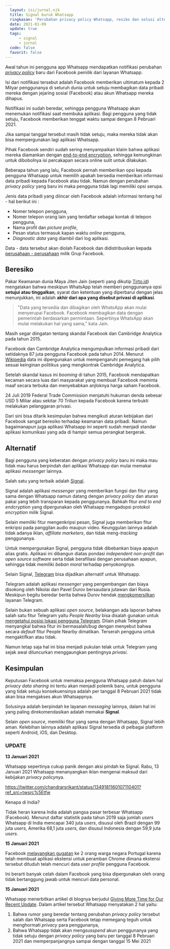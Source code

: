 ```yaml
---
  layout: isi/jurnal.njk 
  title: Signal buruk Whatsapp
  ringkasan: 'Perubahan privacy policy Whatsapp, resiko dan solusi alternatifnya'
  date: 2021-01-09
  update: true
  tags:
      - signal
      - jurnal
  code: false
  favorit: false
---
```


Awal tahun ini pengguna app Whatsapp mendapatkan notifikasi perubahan *[privacy policy](https://www.whatsapp.com/legal/privacy-policy)* baru dari Facebook pemilik dari layanan Whatsapp.

Isi dari notifikasi tersebut adalah Facebook memberikan ultimatum kepada 2 Milyar penggunanya di seluruh dunia untuk setuju membagikan data pribadi mereka dengan jejaring sosial (Facebook) atau akun Whatsapp mereka dihapus.

Notifikasi ini sudah beredar, sehingga pengguna Whatsapp akan menemukan notifikasi saat membuka aplikasi. Bagi pengguna yang tidak setuju, Facebook memberikan tenggat waktu sampai dengan 8 Pebruari 2021. 

Jika sampai tanggal tersebut masih tidak setuju, maka  mereka tidak akan bisa mempergunakan lagi aplikasi Whatsapp.

Pihak Facebook sendiri sudah sering menyampaikan klaim bahwa aplikasi mereka diamankan dengan [end-to-end encryption](https://www.wired.com/story/facebook-messenger-end-to-end-encryption-default/), sehingga kemungkinan untuk dibobolnya isi percakapan secara online sulit untuk dilakukan. 

Beberapa tahun yang lalu, Facebook pernah memberikan opsi kepada pengguna Whatsapp untuk memilih apakah bersedia memberikan informasi data pribadi kepada Facebook atau tidak. Namun dengan perubahan *privacy policy* yang baru ini maka pengguna tidak lagi memiliki opsi serupa.

Jenis data pribadi yang diincar oleh Facebook adalah informasi tentang hal - hal berikut ini :
<ul class="list-disc space-y-3 leading-7">
    <li class="space-y-3">Nomer telepon pengguna,</li>
    <li class="space-y-3">Nomer telepon orang lain yang terdaftar sebagai kontak di telepon pengguna,</li>
    <li class="space-y-3">Nama profil dan <i>picture profile</i>,</li>
    <li class="space-y-3">Pesan status termasuk kapan waktu <i>online</i> pengguna,</li>
    <li class="space-y-3"><i>Diagnostic data</i> yang diambil dari log aplikasi.</li>
</ul>

Data - data tersebut akan diolah Facebook dan didistribusikan kepada [perusahaan - perusahaan](https://faq.whatsapp.com/general/security-and-privacy/the-facebook-companies) milik Grup Facebook.

<h2>
Beresiko
</h2>

Pakar Keamanan dunia Maya Jiten Jain (seperti yang dikutip [Tirto.id](https://tirto.id/peraturan-terbaru-whatsapp-2021-dan-privacy-policy-harus-disetujui-f8XX)) mengatakan bahwa meskipun WhatsApp telah memberi penggunanya opsi **setujui atau tinggalkan**, syarat dan ketentuan yang diperbarui dengan jelas menunjukkan, ini adalah **akhir dari apa yang disebut privasi di aplikasi**.

<blockquote>
"Data yang tersedia dan dibagikan oleh WhatsApp akan mulai menyerupai Facebook. Facebook membagikan data dengan pemerintah berdasarkan permintaan. Sepertinya WhatsApp akan mulai melakukan hal yang sama," kata Jain.
</blockquote>

Masih segar diingatan tentang skandal Facebook dan Cambridge Analytica pada tahun 2015.

Facebook dan Cambridge Analytica mengumpulkan informasi pribadi dari setidaknya 87 juta pengguna Facebook pada tahun 2014. Menurut [Wikipedia](https://id.wikipedia.org/wiki/Skandal_data_Facebook%E2%80%93Cambridge_Analytica) data ini dipergunakan untuk mempengaruhi pemegang hak pilih sesuai keinginan politikus yang mengkontrak Cambridge Analytica. 

Setelah skandal kasus ini *booming* di tahun 2015, Facebook mendapatkan kecaman secara luas dari masyarakat yang membuat Facebook meminta maaf secara terbuka dan menyebabkan anjloknya harga saham Facebook.

24 Juli 2019 Federal Trade Commission menjatuhi hukuman denda sebesar USD 5 Miliar atau sekitar 70 Triliun kepada Facebook karena terbukti melakukan pelanggaran privasi.

Dari sini bisa ditarik kesimpulan bahwa mengikuti aturan kebijakan dari Facebook sangat beresiko terhadap keamanan data pribadi. Namun bagaimanapun juga aplikasi Whatsapp ini seperti sudah menjadi standar aplikasi komunikasi yang ada di hampir semua perangkat bergerak.

<h2>
Alternatif
</h2>

Bagi pengguna yang keberatan dengan *privacy policy* baru ini maka mau tidak mau harus berpindah dari aplikasi Whatsapp dan mulai memakai aplikasi *messenger* lainnya.

Salah satu yang terbaik adalah [Signal](https://signal.org/).

Signal adalah aplikasi *messenger* yang memberikan fungsi dan fitur yang sama dengan Whatsapp namun datang dengan *privacy policy* dan aturan pakai yang lebih transparan kepada penggunanya. Bahkah fitur *end to end endcryption* yang dipergunakan oleh Whatsapp mengadopsi protokol *encryption* milik Signal.

Selain memiliki fitur mengenkripsi pesan, Signal juga memberikan fitur enkripsi pada panggilan audio maupun video. Keunggulan lainnya adalah tidak adanya iklan, *affiliate marketers*, dan tidak meng-*tracking* penggunanya.

Untuk mempergunakan Signal, pengguna tidak dibebankan biaya apapun alias gratis. Aplikasi ini dibangun diatas pondasi *independent non-profit*  dan *open source software* serta tidak berafiliasi dengan perusahaan apapun, sehingga tidak memiliki *beban moral* terhadap penyokongnya.

Selain Signal, [Telegram](https://telegram.org) bisa dijadikan alternatif untuk Whatsapp. 

Telegram adalah aplikasi *messenger*  yang pengembangan dan biaya disokong oleh Nikolai dan Pavel Durov bersaudara jutawan dari Rusia. Meskipun begitu beredar berita bahwa Durov hendak [mengkomersilkan](https://nextren.grid.id/read/012482571/telegram-akan-buat-fitur-premium-untuk-pebisnis-apa-perbedaannya?page=all) layanan Telegram. 

Selain bukan sebuah aplikasi *open source*, belakangan ada laporan bahwa salah satu fitur Telegram yaitu *People Nearby* bisa disalah gunakan untuk [mengetahui posisi lokasi pengguna Telegram](https://blog.ahmed.nyc/2021/01/if-you-use-this-feature-on-telegram.html).  Dilain pihak Telegram menyangkal bahwa fitur ini bermasalah/*bug* dengan menyebut bahwa secara *default* fitur People Nearby dimatikan. Terserah pengguna untuk mengaktifkan atau tidak.

Namun tetap saja hal ini bisa menjadi pukulan telak untuk Telegram yang sejak awal diluncurkan menggaungkan pentingnya *privasi*.

<h2>
Kesimpulan
</h2>

Keputusan Facebook untuk memaksa pengguna Whatsapp patuh dalam hal *privacy data sharing* ini tentu akan menjadi polemik baru, untuk pengguna yang tidak setuju konsekuensinya adalah per tanggal 8 Pebruari 2021 tidak akan bisa mengakses akun Whatsappnya.

Solusinya adalah berpindah ke layanan *messaging* lainnya, dalam hal ini yang paling direkomendasikan adalah memakai **Signal**.

Selain *open source*, memiliki fitur yang sama dengan Whatsapp, Signal lebih aman. Kelebihan lainnya adalah aplikasi Signal tersedia di pelbagai platform seperti Android, iOS, dan Desktop.

<h3 class="text-xl font-semibold text-gray-500"><span class="text-red-500">UPDATE</span></h3>

<b>13 Januari 2021</b>

Whatsapp sepertinya cukup panik dengan aksi pindah ke Signal. Rabu, 13 Januari 2021 Whatsapp menanyangkan iklan mengenai maksud dari kebijakan *privacy policy*nya. 

https://twitter.com/chandrarsrikant/status/1349181160107110401?ref_src=twsrc%5Etfw

Kenapa di India?

Tidak heran karena India adalah pangsa pasar terbesar Whatsapp (Facebook). Menurut daftar statistik pada tahun 2019 saja jumlah *users* Whatsapp di India mencapai 340 juta *users*, disusul oleh Brazil dengan 99 juta *users*, Amerika 68,1 juta *users*, dan disusul Indonesia dengan 59,9 juta *users*.

<b>15 Januari 2021</b>

Facebook [melayangkan gugatan](https://about.fb.com/news/2021/01/combating-scraping-by-malicious-browser-extensions/) ke 2 orang warga negara Portugal karena telah membuat aplikasi ekstensi untuk peramban Chrome dimana ekstensi tersebut dituduh telah mencuri data *user profile* pengguna Facebook.

Ini berarti banyak celah dalam Facebook yang bisa dipergunakan oleh orang tidak bertanggung jawab untuk mencuri data personal.

<b>15 Januari 2021</b>

Whatsapp menerbitkan artikel di blognya berjudul <a href="https://blog.whatsapp.com/giving-more-time-for-our-recent-update">Giving More Time for Our Recent Update</a>. Dalam artikel tersebut Whatsapp menyatakan 2 hal yaitu:

<ol class="list-decimal space-y-3 leading-7">
  <li>Bahwa rumor yang beredar tentang perubahan <em>privacy policy</em> tersebut salah dan Whatsapp serta Facebook tetap memegang teguh untuk menghormati <em>privacy</em> para penggunanya,</li>
  <li>Bahwa Whatsapp tidak akan meng<em>susspend</em> akun penggunanya yang tidak setuju dengan <em>privacy policy</em> yang baru per tanggal 8 Pebruari 2021 dan memperpanjangnya sampai dengan tanggal 15 Mei 2021</li>
</ol>

